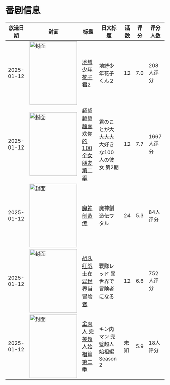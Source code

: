 # 番剧信息

|放送日期|封面|标题|日文标题|话数|评分|评分人数|
|---|---|---|---|---|---|---|
|2025-01-12|<img src="https://lain.bgm.tv/pic/cover/c/dd/88/464593_JjK5z.jpg" alt="封面" style="width:150px;height:200px;object-fit:cover;">|[地缚少年花子君2](https://bangumi.tv/subject/464593)|地縛少年花子くん２|12|7.0|208人评分|
|2025-01-12|<img src="https://lain.bgm.tv/pic/cover/c/1d/bd/471793_nQ5TT.jpg" alt="封面" style="width:150px;height:200px;object-fit:cover;">|[超超超超超喜欢你的100个女朋友 第二季](https://bangumi.tv/subject/471793)|君のことが大大大大大好きな100人の彼女 第2期|12|7.7|1667人评分|
|2025-01-12|<img src="https://lain.bgm.tv/pic/cover/c/e0/31/474999_SkjkT.jpg" alt="封面" style="width:150px;height:200px;object-fit:cover;">|[魔神创造传](https://bangumi.tv/subject/474999)|魔神創造伝ワタル|24|5.3|84人评分|
|2025-01-12|<img src="https://lain.bgm.tv/pic/cover/c/73/c6/507581_Z4sLp.jpg" alt="封面" style="width:150px;height:200px;object-fit:cover;">|[战队红战士在异世界当冒险者](https://bangumi.tv/subject/507581)|戦隊レッド 異世界で冒険者になる|12|6.6|752人评分|
|2025-01-12|<img src="https://lain.bgm.tv/pic/cover/c/bc/16/514744_1F93V.jpg" alt="封面" style="width:150px;height:200px;object-fit:cover;">|[金肉人 完美超人始祖篇 第二季](https://bangumi.tv/subject/514744)|キン肉マン 完璧超人始祖編 Season 2|未知|5.9|18人评分|
